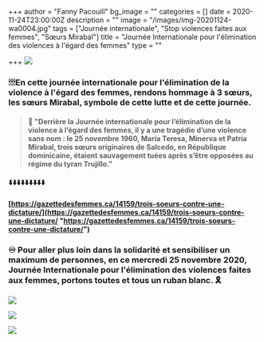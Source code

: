 +++
author = "Fanny Pacouill"
bg_image = ""
categories = []
date = 2020-11-24T23:00:00Z
description = ""
image = "/images/img-20201124-wa0004.jpg"
tags = ["Journée internationale", "Stop violences faites aux femmes", "Sœurs Mirabal"]
title = "Journée Internationale pour l'élimination des violences à l'égard des femmes"
type = ""

+++
![](/images/img-20201124-wa0002.jpg)

### 🕯🕯🕯En cette journée internationale pour l'élimination de la violence à l'égard des femmes, rendons hommage à 3 sœurs, les sœurs Mirabal, symbole de cette lutte et de cette journée.

> #### 📌 "Derrière la Journée internationale pour l’élimination de la violence à l’égard des femmes, il y a une tragédie d’une violence sans nom : le 25 novembre 1960, María Teresa, Minerva et Patria Mirabal, trois sœurs originaires de Salcedo, en République dominicaine, étaient sauvagement tuées après s’être opposées au régime du tyran Trujillo."

#### ⬇️⬇️⬇️⬇️⬇️⬇️⬇️⬇️⬇️

#### [https://gazettedesfemmes.ca/14159/trois-soeurs-contre-une-dictature/](https://gazettedesfemmes.ca/14159/trois-soeurs-contre-une-dictature/ "https://gazettedesfemmes.ca/14159/trois-soeurs-contre-une-dictature/")

### ♾ Pour aller plus loin dans la solidarité et sensibiliser un maximum de personnes, en ce mercredi 25 novembre 2020, Journée Internationale pour l'élimination des violences faites aux femmes, portons toutes et  tous un ruban blanc. 🎗

![](/images/20201125_085056.jpg)

![](/images/20201125_085110.jpg)

![](/images/20201125_085130.jpg)